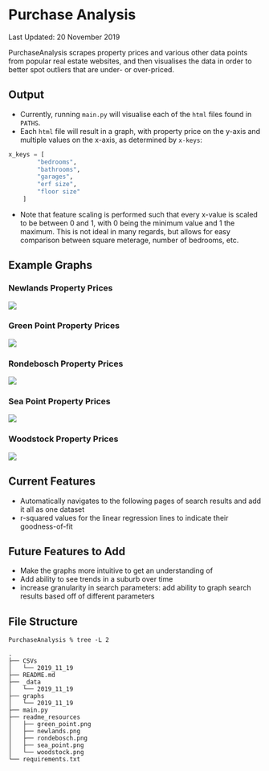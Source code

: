 # Purchase Analysis

Last Updated: 20 November 2019

PurchaseAnalysis scrapes property prices and various other data points from 
popular real estate websites, and then visualises the data in order to better 
spot outliers that are under- or over-priced.

## Output
* Currently, running `main.py` will visualise each of the `html` files found 
in `PATHS`. 
* Each `html` file will result in a graph, with property price on
the y-axis and multiple values on the x-axis, as determined by `x-keys`:
```python
x_keys = [
        "bedrooms",
        "bathrooms",
        "garages",
        "erf size",
        "floor size"
    ]
```
* Note that feature scaling is performed such that every x-value is scaled 
to be between 0 and 1, with 0 being the minimum value and 1 the maximum. 
This is not ideal in many regards, but allows for easy comparison between 
square meterage, number of bedrooms, etc.


## Example Graphs

### Newlands Property Prices
![](readme_resources/newlands.png)

### Green Point Property Prices
![](readme_resources/green_point.png)

### Rondebosch Property Prices
![](readme_resources/rondebosch.png)

### Sea Point Property Prices
![](readme_resources/sea_point.png)

### Woodstock Property Prices
![](readme_resources/woodstock.png)


## Current Features
* Automatically navigates to the following pages of search results and add it all as one dataset
* r-squared values for the linear regression lines to indicate their goodness-of-fit

## Future Features to Add

* Make the graphs more intuitive to get an understanding of
* Add ability to see trends in a suburb over time
* increase granularity in search parameters: add ability to graph search results based 
off of different parameters

## File Structure
```
PurchaseAnalysis % tree -L 2

.
├── CSVs
│   └── 2019_11_19
├── README.md
├── _data
│   └── 2019_11_19
├── graphs
│   └── 2019_11_19
├── main.py
├── readme_resources
│   ├── green_point.png
│   ├── newlands.png
│   ├── rondebosch.png
│   ├── sea_point.png
│   └── woodstock.png
└── requirements.txt
```
